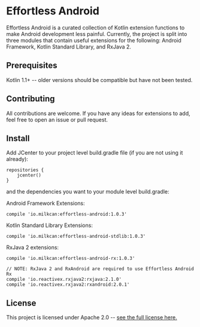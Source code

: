 # Effortless Android

Effortless Android is a curated collection of Kotlin extension functions to make Android development less painful. Currently, the project is split into three modules that contain useful extensions for the following: Android Framework, Kotlin Standard Library, and RxJava 2.

## Prerequisites

Kotlin 1.1+ -- older versions should be compatible but have not been tested.

## Contributing

All contributions are welcome. If you have any ideas for extensions to add, feel free to open an issue or pull request.

## Install

Add JCenter to your project level build.gradle file (if you are not using it already):
```
repositories {
    jcenter()
}
```

and the dependencies you want to your module level build.gradle:

Android Framework Extensions:
```
compile 'io.milkcan:effortless-android:1.0.3'
```

Kotlin Standard Library Extensions:
```
compile 'io.milkcan:effortless-android-stdlib:1.0.3'
```

RxJava 2 extensions:
```
compile 'io.milkcan:effortless-android-rx:1.0.3'
 
// NOTE: RxJava 2 and RxAndroid are required to use Effortless Android Rx
compile 'io.reactivex.rxjava2:rxjava:2.1.0'
compile 'io.reactivex.rxjava2:rxandroid:2.0.1'
```

## License

This project is licensed under Apache 2.0 -- [see the full license here.](https://github.com/bachhuberdesign/effortless-android/blob/master/LICENSE)

